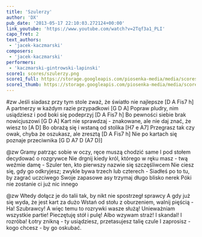 ```yaml
---
title: 'Szulerzy'
author: 'DX'
pub_date: '2013-05-17 22:10:03.272124+00:00'
link_youtube: 'https://www.youtube.com/watch?v=2Tqf3a1_PLI'
capo_fret: 2
text_authors:
 - 'jacek-kaczmarski'
composers:
 - 'jacek-kaczmarski'
performers:
 - 'kaczmarski-gintrowski-lapinski'
score1: scores/szulerzy.png
score1_full: https://storage.googleapis.com/piosenka-media/media/scores/szulerzy.png
score1_thumb: https://storage.googleapis.com/piosenka-media/media/scores/szulerzy.png.180x0_q85_upscale.jpg
---
```


#zw
Jeśli siadasz przy tym stole zważ, że światło nie najlepsze [D A Fis7 h]
A partnerzy w każdym razie przypadkowi [G D A]
Popraw pludry, nim usiądziesz i pod boki się podeprzyj [D A Fis7 h]
Bo pewności siebie brak nowicjuszowi [G D A]
Kart nie sprawdzaj - znakowane, ale nie daj znać, że wiesz to [A D]
Bo obrażą się i wstaną od stolika [H7 e A7]
Przegrasz tak czy owak, chyba że oszukasz, ale zresztą [D A Fis7 h]
Nie po kartach się poznaje przeciwnika [G D A7 D (A7 D)]

@zw
Gramy patrząc sobie w oczy, ręce muszą chodzić same
I pod stołem decydować o rozgrywce
Nie drgnij kiedy król, którego w ręku masz - twą weźmie damę -
Szuler ten, kto pierwszy nazwie się szczęśliwcem
Nie ciesz się, gdy go odkryjesz; zwykle bywa trzech lub czterech -
Siadłeś po to tu, by zagrać uczciwego
Swoje zapasowe asy trzymaj długo blisko nerek
Póki nie zostanie ci już nic innego

@zw
Wtedy dołącz je do talii tak, by nikt nie spostrzegł sprawcy
A gdy już się wyda, że jest kart za dużo
Wstań od stołu z oburzeniem, walnij pięścią - Ha! Szubrawcy!
A więc temu to rozrywki wasze służą!
Unieważniam wszystkie partie! Pieczętuję stół i pulę!
Albo wzywam straż! I skandal! I rozróba!
Łotry znikną - ty usiądziesz, przetasujesz talię czule
I zaprosisz - kogo chcesz - by go oskubać.